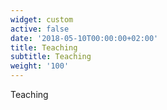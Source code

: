 ```yaml
---
widget: custom
active: false
date: '2018-05-10T00:00:00+02:00'
title: Teaching
subtitle: Teaching
weight: '100'
---
```

Teaching
